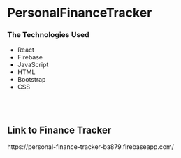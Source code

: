 # PersonalFinanceTracker

<h3>The Technologies Used</h3>
<ul>
<li>React</li>
<li>Firebase</li>
<li>JavaScript</li>
<li>HTML</li>
<li>Bootstrap</li>
<li>CSS</li>
</ul>

<br>
<br>


<h2>Link to Finance Tracker</h2>
https://personal-finance-tracker-ba879.firebaseapp.com/

<!-- <h3>My Approach / Purpose of App</h3>
<br>
<h4>Approach</h4>
<p>
I love reading poems, writing poems and creating lyrics. I've use a lot of notebooks and although it's nice to write things on paper, it can become very wasteful. On top of it being wasteful, all the paper I use takes up space. In conclusion, I ended with this purpose: 
</p>
<br>
<br>
<h4>Purpose</h4>
<p>The purpose of my app is to allow users to express themselves in a poetic way (or even in a story mode). In a way, I'd call it a poem book but in other ways, it's a diary designed strictly for the user. Users can easily keep up with their thoughts and creative writings through this app.
</p>
<br>
<p>
At this point in my app, only the initial user can make any changes to it but I would like for it to also have a collaborative space for all users to engage with one another. Rather its editing another user's poem, liking the poem, commenting on the poem, or creating a story line/poem together.
</p>
<br>
<p>
It's a way for users to put themselves out there. But no worries, if you're not bold enough to put yourself into the internet world, there will be a section to where you can make your poem book public or private.
</p>
<br>
<p>
There will also be a login page for each user to either create a profile or to sign into their profile.
</p>


<br>



<h3>Unsolved Problems / Notes For Self</h3>
<br>
<h4>Unsolved Problems</h4>
<li>When clicking to edit a poem. All the information has to be re entered.</li>
<li>Getting book png to stick in place on page.</li>
<br>
<h4>Notes To Self
<ul>
<li>Needs editing formats</li>
<li>Needs a signup/login page with an encrypted password and authorization flow</li>
<li>Add features to where other users can search tags to find public/shared poems and lyrics</li>
<li>Users can like / comment on public/shared poems and lyrics</li>
</ul>

<br>
<br> -->

